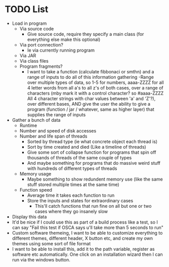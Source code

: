 TODO List
==============

- Load in program
    - Via source code
        - Give source code, require they specify a main class (for everything else make this optional)
    - Via port connection?
        - Ie via currently running program
    - Via JAR
    - Via class files
    - Program fragments?
        - I want to take a function (calculate fibbonaci or smthn) and a range of inputs to do all of this information gathering
            -Range over multiple types of data, so 1-5 for numbers, aaaa-ZZZZ for all 4 letter words from all a's to all z's of both cases, over a range of characters (mby mark it with a control character? so #aaaa-ZZZZ All 4 character strings with char values between 'a' and 'Z'?), over different bases, AND give the user the ability to give a program (function / jar / whatever, same as higher layer) that supplies the range of inputs
- Gather a bunch of data
    - Runtime
    - Number and speed of disk accesses
    - Number and life span of threads
        - Sorted by thread type (ie what concrete object each thread is)
        - Sort by time created and died (Like a timeline of threads)
        - Give some sort of collapse function for programs that spin off thousands of threads of the same couple of types
        - And maybe something for programs that do massive weird stuff with hundreds of different types of threads
    - Memory usage
        - Maybe something to show redundent memory use (like the same stuff stored multiple times at the same time)
    - Function speed
        - Average time it takes each function to run
        - Store the inputs and states for extraordinary cases
            - This'll catch functions that run fine on all but one or two cases where they go insanely slow
- Display this data
- It'd be nice if I could use this as part of a build process like a test, so I can say "Fail this test if OSCA says u'll take more than 5 seconds to run"
- Custom software themeing, I want to be able to customize everything to different themes, different header, X button etc, and create my own themes using some sort of file format
- I want to be able to install this, add it to the path variable, register as software etc automatically. One click on an installation wizard then I can run via the windows button.